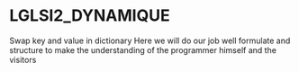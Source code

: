 # LGLSI2_DYNAMIQUE
Swap key and value in dictionary 
Here we will do our job well formulate 
and structure to make the understanding 
of the programmer himself and the visitors
